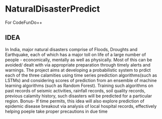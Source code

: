 # NaturalDisasterPredict
For CodeFunDo++

## IDEA
In India, major natural disasters comprise of Floods, Droughts and Earthquake, each of which has a major toll on life of a large number of people - economically, mentally as well as physically. Most of this can be avoided/ dealt with via appropriate preparation through timely alerts and warnings.
The project aims at developing a probabilistic system to prdict each of the three calamities using time series prediction algorithms(such as LSTMs) and considering scores of prediction from an ensemble of machine learning algorithms (such as Random Forest). 
Training such algorithms on past records of seismic activities, rainfall records, soil quality records, previous calamity history, such disasters will be predicted for a particular region.
Bonus- If time permits, this idea will also explore prediction of epidemic disease breakout via analysis of local hospital records, effectively helping poeple take proper precautions in due time
